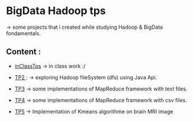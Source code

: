 # BigData Hadoop tps

-> some projects that i created while studying Hadoop & BigData fondamentals.



## Content :

- [inClassTps](https://github.com/ubmagh/BigData-hadoop-tps/tree/main/inClassTps)
	-> in class work :/


- [ TP2 ](https://github.com/ubmagh/BigData-hadoop-tps/tree/main/TP2%20-%20API%20JAVA) : 
	-> exploring Hadoop fileSystem (dfs) using Java Api. 


- [TP3](https://github.com/ubmagh/BigData-hadoop-tps/tree/main/TP3%20-%20MapReduce)
	-> some implementations of MapReduce framework with text files.	


- [TP4](https://github.com/ubmagh/BigData-hadoop-tps/tree/main/TP4%20-%20MapReduce)
	-> some implementations of MapReduce framework with csv files.	
	
- [TP5](https://github.com/ubmagh/KMeans_mri_MapReduce)
	-> Implementation of Kmeans algorithme on brain MRI image 	

